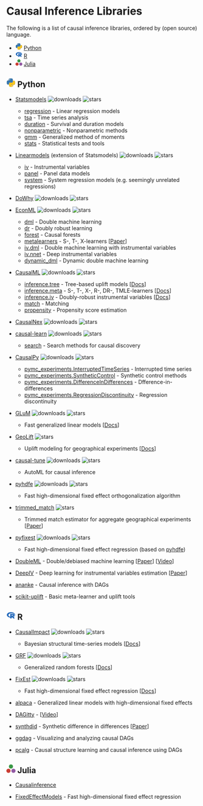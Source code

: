 # Causal Inference Libraries

The following is a list of causal inference libraries, ordered by (open source) language.

- <img width="18" src="img/icon/python.png"> [Python](#python)
- <img width="18" src="img/icon/r.png"> [R](#r)
- <img width="18" src="img/icon/julia.png"> [Julia](#julia)

## <img width="24" src="img/icon/python.png"> Python

- [Statsmodels](https://github.com/statsmodels/statsmodels)
![downloads](https://img.shields.io/pypi/dm/statsmodels)
![stars](https://img.shields.io/github/stars/statsmodels)
  - [regression](https://www.statsmodels.org/stable/regression.html) - Linear regression models
  - [tsa](https://www.statsmodels.org/stable/tsa.html) - Time series analysis
  - [duration](https://www.statsmodels.org/stable/duration.html) - Survival and duration models
  - [nonparametric](https://www.statsmodels.org/stable/nonparametric.html) - Nonparametric methods
  - [gmm](https://www.statsmodels.org/stable/gmm.html) - Generalized method of moments
  - [stats](https://www.statsmodels.org/stable/stats.html) - Statistical tests and tools
  
- [Linearmodels](https://github.com/bashtage/linearmodels/) (extension of Statsmodels)
![downloads](https://img.shields.io/pypi/dm/linearmodels)
![stars](https://img.shields.io/github/stars/bashtage/linearmodels)
  - [iv](https://bashtage.github.io/linearmodels/iv/index.html) - Instrumental variables
  - [panel](https://bashtage.github.io/linearmodels/panel/index.html) - Panel data models
  - [system](https://bashtage.github.io/linearmodels/system/index.html) - System regression models (e.g. seemingly unrelated regressions)

- [DoWhy](https://github.com/py-why/dowhy)
![downloads](https://img.shields.io/pypi/dm/dowhy)
![stars](https://img.shields.io/github/stars/py-why/dowhy)

- [EconML](https://github.com/py-why/EconML)
![downloads](https://img.shields.io/pypi/dm/econml)
![stars](https://img.shields.io/github/stars/py-why/econml)
  - [dml](https://econml.azurewebsites.net/spec/estimation/dml.html) - Double machine learning
  - [dr](https://econml.azurewebsites.net/spec/estimation/dr.html) - Doubly robust learning
  - [forest](https://econml.azurewebsites.net/spec/estimation/forest.html) - Causal forests
  - [metalearners](https://econml.azurewebsites.net/spec/estimation/metalearners.html) - S-, T-, X-learners [[Paper](https://arxiv.org/pdf/1706.03461.pdf)]
  - [iv.dml](https://econml.azurewebsites.net/spec/estimation/orthoiv.html) - Double machine learning with instrumental variables
  - [iv.nnet](https://econml.azurewebsites.net/spec/estimation/deepiv.html) - Deep instrumental variables
  - [dynamic_dml](https://econml.azurewebsites.net/spec/estimation/dynamic_dml.html) - Dynamic double machine learning

- [CausalML](https://github.com/uber/causalml)
![downloads](https://img.shields.io/pypi/dm/causalml)
![stars](https://img.shields.io/github/stars/uber/causalml)
  - [inference.tree](https://causalml.readthedocs.io/en/latest/causalml.html#module-causalml.inference.tree) - Tree-based uplift models [[Docs](https://causalml.readthedocs.io/en/latest/methodology.html#tree-based-algorithms)]
  - [inference.meta](https://causalml.readthedocs.io/en/latest/methodology.html#meta-learner-algorithms) - S-, T-, X-, R-, DR-, TMLE-learners [[Docs](https://causalml.readthedocs.io/en/latest/methodology.html#meta-learner-algorithms)]
  - [inference.iv](https://causalml.readthedocs.io/en/latest/causalml.html#module-causalml.inference.iv) - Doubly-robust instrumental variables [[Docs](https://causalml.readthedocs.io/en/latest/methodology.html#doubly-robust-instrumental-variable-driv-learner)]
  - [match](https://causalml.readthedocs.io/en/latest/causalml.html#module-causalml.match) - Matching
  - [propensity](https://causalml.readthedocs.io/en/latest/causalml.html#module-causalml.propensity) - Propensity score estimation

- [CausalNex](https://github.com/quantumblacklabs/causalnex/)
![downloads](https://img.shields.io/pypi/dm/causalnex)
![stars](https://img.shields.io/github/stars/quantumblacklabs/causalnex)

- [causal-learn](https://github.com/py-why/causal-learn)
![downloads](https://img.shields.io/pypi/dm/causal-learn)
![stars](https://img.shields.io/github/stars/py-why/causal-learn)
  - [search](https://causal-learn.readthedocs.io/en/latest/search_methods_index/index.html) - Search methods for causal discovery

- [CausalPy](https://github.com/pymc-labs/CausalPy)
![downloads](https://img.shields.io/pypi/dm/CausalPy)
![stars](https://img.shields.io/github/stars/pymc-labs/CausalPy)
  - [pymc_experiments.InterruptedTimeSeries](https://causalpy.readthedocs.io/en/latest/notebooks/its_pymc.html) - Interrupted time series
  - [pymc_experiments.SyntheticControl](https://causalpy.readthedocs.io/en/latest/notebooks/sc_pymc.html#) - Synthetic control methods
  - [pymc_experiments.DifferenceInDifferences](https://causalpy.readthedocs.io/en/latest/notebooks/did_pymc.html) - Dfference-in-differences
  - [pymc_experiments.RegressionDiscontinuity](https://causalpy.readthedocs.io/en/latest/notebooks/rd_pymc.html#) - Regression discontinuity

- [GLuM](https://github.com/Quantco/glum/)
![downloads](https://img.shields.io/pypi/dm/glum)
![stars](https://img.shields.io/github/stars/Quantco/glum)
  - Fast generalized linear models [[Docs](https://glum.readthedocs.io/en/latest/index.html)]

- [GeoLift](https://github.com/facebookincubator/GeoLift/)
![stars](https://img.shields.io/github/stars/facebookincubator/GeoLift)
  - Uplift modeling for geographical experiments [[Docs](https://facebookincubator.github.io/GeoLift/)]

- [causal-tune](https://github.com/py-why/causaltune)
![downloads](https://img.shields.io/pypi/dm/causaltune)
![stars](https://img.shields.io/github/stars/py-why/causaltune)
  - AutoML for causal inference

- [pyhdfe](https://github.com/jeffgortmaker/pyhdfe)
![downloads](https://img.shields.io/pypi/dm/pyhdfe)
![stars](https://img.shields.io/github/stars/jeffgortmaker/pyhdfe)
  - Fast high-dimensional fixed effect orthogonalization algorithm

- [trimmed_match](https://github.com/google/trimmed_match)
![stars](https://img.shields.io/github/stars/google/trimmed_match)
  - Trimmed match estimator for aggregate geographical experiments [[Paper](https://arxiv.org/abs/2105.07060)]

- [pyfixest](https://github.com/s3alfisc/pyfixest)
![downloads](https://img.shields.io/pypi/dm/pyfixest)
![stars](https://img.shields.io/github/stars/s3alfisc/pyfixest)
  - Fast high-dimensional fixed effect regression (based on [pyhdfe](https://github.com/jeffgortmaker/pyhdfe))

- [DoubleML](https://github.com/DoubleML/doubleml-for-py) - Double/debiased machine learning [[Paper](https://arxiv.org/pdf/1608.00060)] [[Video](https://www.youtube.com/watch?v=ErecsyKEq74)]

- [DeepIV](https://github.com/jhartford/DeepIV) - Deep learning for instrumental variables estimation [[Paper](https://proceedings.mlr.press/v70/hartford17a/hartford17a.pdf)]

- [ananke](https://ananke.readthedocs.io/en/latest/) - Causal inference with DAGs

- [scikit-uplift](https://github.com/maks-sh/scikit-uplift) - Basic meta-learner and uplift tools


## <img width="24" src="img/icon/r.png"> R

- [CausalImpact](https://github.com/google/CausalImpact)
![downloads](https://cranlogs.r-pkg.org/badges/CausalImpact)
![stars](https://img.shields.io/github/stars/google/CausalImpact)
  - Bayesian structural time-series models [[Docs](https://google.github.io/CausalImpact/CausalImpact.html)]

- [GRF](https://github.com/grf-labs/grf/)
![downloads](https://cranlogs.r-pkg.org/badges/grf)
![stars](https://img.shields.io/github/stars/grf-labs/grf)
  - Generalized random forests [[Docs](https://grf-labs.github.io/grf/index.html)]

- [FixEst](https://github.com/lrberge/fixest)
![downloads](https://cranlogs.r-pkg.org/badges/fixest)
![stars](https://img.shields.io/github/stars/lrberge/fixest)
  - Fast high-dimensional fixed effect regression [[Docs](https://cran.r-project.org/web/packages/fixest/vignettes/fixest_walkthrough.html)]

- [alpaca](https://github.com/amrei-stammann/alpaca) - Generalized linear models with high-dimensional fixed effects

- [DAGitty](https://github.com/jtextor/dagitty) - [[Video](https://www.youtube.com/watch?v=LCC4BkLZo-g)]

- [synthdid](https://github.com/synth-inference/synthdid) - Synthetic difference in differences [[Paper](https://arxiv.org/pdf/2301.11859.pdf)]

- [ggdag](https://github.com/r-causal/ggdag) - Visualizing and analyzing causal DAGs

- [pcalg](https://cran.r-project.org/web/packages/pcalg/index.html) - Causal structure learning and causal inference using DAGs


## <img width="24" src="img/icon/julia.png"> Julia

- [Causalinference](https://github.com/mschauer/CausalInference.jl) 

- [FixedEffectModels](https://github.com/FixedEffects/FixedEffectModels.jl) - Fast high-dimensional fixed effect regression
